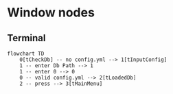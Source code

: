 # Window nodes

## Terminal

```mermaid
flowchart TD
    0[tCheckDb] -- no config.yml --> 1[tInputConfig]
    1 -- enter Db Path --> 1
    1 -- enter 0 --> 0
    0 -- valid config.yml --> 2[tLoadedDb]
    2 -- press --> 3[tMainMenu]
```